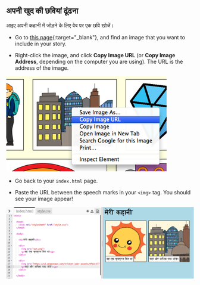 ## अपनी खुद की छवियां ढूंढना

आइए अपनी कहानी में जोड़ने के लिए वेब पर एक छवि खोजें।

+ Go to [this page](http://jumpto.cc/html-images){:target="_blank"}, and find an image that you want to include in your story.

+ Right-click the image, and click **Copy Image URL** (or **Copy Image Address**, depending on the computer you are using). The URL is the address of the image.

![screenshot](images/story-url.png)

+ Go back to your `index.html` page.

+ Paste the URL between the speech marks in your `<img>` tag. You should see your image appear!

![screenshot](images/story-image.png)